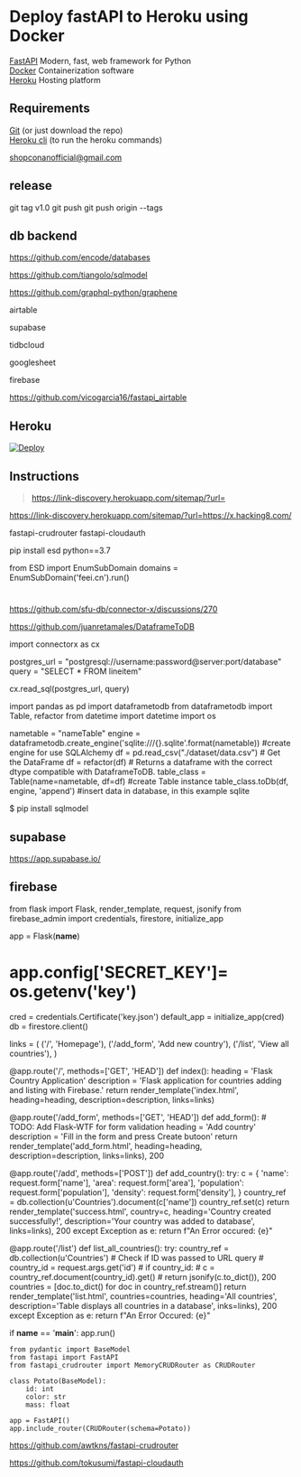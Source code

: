 # Deploy fastAPI to Heroku using Docker

[FastAPI](https://fastapi.tiangolo.com/) Modern, fast, web framework for Python  
[Docker](https://www.docker.com/) Containerization software  
[Heroku](https://www.heroku.com/) Hosting platform

## Requirements

[Git](https://git-scm.com/) (or just download the repo)  
[Heroku cli](https://devcenter.heroku.com/articles/heroku-cli) (to run the heroku commands)




shopconanofficial@gmail.com


## release
git tag v1.0
git push
git push origin --tags


## db backend

https://github.com/encode/databases

https://github.com/tiangolo/sqlmodel

https://github.com/graphql-python/graphene

airtable

supabase

tidbcloud

googlesheet

firebase

https://github.com/vicogarcia16/fastapi_airtable


## Heroku

[![Deploy](https://www.herokucdn.com/deploy/button.svg)](https://heroku.com/deploy?template=https://github.com/wanghaisheng/fastapi-docker-heroku)

## Instructions


>https://link-discovery.herokuapp.com/sitemap/?url=


https://link-discovery.herokuapp.com/sitemap/?url=https://x.hacking8.com/



fastapi-crudrouter
fastapi-cloudauth



pip install esd
python==3.7

from ESD import EnumSubDomain
domains = EnumSubDomain('feei.cn').run()
#
https://github.com/sfu-db/connector-x/discussions/270

https://github.com/juanretamales/DataframeToDB




import connectorx as cx

postgres_url = "postgresql://username:password@server:port/database"
query = "SELECT * FROM lineitem"

cx.read_sql(postgres_url, query)





import pandas as pd
import dataframetodb
from dataframetodb import Table, refactor
from datetime import datetime
import os

nametable = "nameTable"
engine = dataframetodb.create_engine('sqlite:///{}.sqlite'.format(nametable)) #create engine for use SQLAlchemy
df = pd.read_csv("./dataset/data.csv") # Get the DataFrame
df = refactor(df) # Returns a dataframe with the correct dtype compatible with DataframeToDB.
table_class = Table(name=nametable, df=df) #create Table instance
table_class.toDb(df, engine, 'append') #insert data in database, in this example sqlite



$ pip install sqlmodel
## supabase


https://app.supabase.io/


## firebase

from flask import Flask, render_template, request, jsonify
from firebase_admin import credentials, firestore, initialize_app

app = Flask(__name__)
# app.config['SECRET_KEY']= os.getenv('key')
cred = credentials.Certificate('key.json')
default_app = initialize_app(cred)
db = firestore.client()


links = (
    ('/', 'Homepage'),
    ('/add_form', 'Add new country'),
    ('/list', 'View all countries'),
)


@app.route('/', methods=['GET', 'HEAD'])
def index():
    heading = 'Flask Country Application'
    description = 'Flask application for countries adding and listing with Firebase.'
    return render_template('index.html', heading=heading, description=description, links=links)


@app.route('/add_form', methods=['GET', 'HEAD'])
def add_form():
    # TODO: Add Flask-WTF for form validation
    heading = 'Add country'
    description = 'Fill in the form and press Create butoon'
    return render_template('add_form.html', heading=heading,
                           description=description, links=links), 200


@app.route('/add', methods=['POST'])
def add_country():
    try:
        c = {
            'name': request.form['name'],
            'area': request.form['area'],
            'population': request.form['population'],
            'density': request.form['density'],
        }
        country_ref = db.collection(u'Countries').document(c['name'])
        country_ref.set(c)
        return render_template('success.html', country=c,
                               heading='Country created successfully!',
                               description='Your country was added to database',
                               links=links), 200
    except Exception as e:
        return f"An Error occured: {e}"


@app.route('/list')
def list_all_countries():
    try:
        country_ref = db.collection(u'Countries')
        # Check if ID was passed to URL query
        # country_id = request.args.get('id')
        # if country_id:
        #     c = country_ref.document(country_id).get()
        #     return jsonify(c.to_dict()), 200
        countries = [doc.to_dict() for doc in country_ref.stream()]
        return render_template('list.html', countries=countries,
                                heading='All countries',
                                description='Table displays all countries in a database',
                                   inks=links), 200
    except Exception as e:
        return f"An Error Occured: {e}"


if __name__ == '__main__':
    app.run()



```
from pydantic import BaseModel
from fastapi import FastAPI
from fastapi_crudrouter import MemoryCRUDRouter as CRUDRouter

class Potato(BaseModel):
    id: int
    color: str
    mass: float

app = FastAPI()
app.include_router(CRUDRouter(schema=Potato))
```
https://github.com/awtkns/fastapi-crudrouter



https://github.com/tokusumi/fastapi-cloudauth

